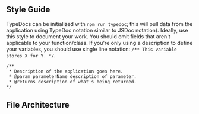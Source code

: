 ## Style Guide

TypeDocs can be initialized with `npm run typedoc`; this will pull data from the application using TypeDoc notation similar to JSDoc notation). Ideally, use this style to document your work. You should omit fields that aren't applicable to your function/class. If you're only using a description to define your variables, you should use single line notation: `/** This variable stores X for Y. */`.

``` TS
/**
 * Description of the application goes here.
 * @param parameterName description of parameter.
 * @returns description of what's being returned.
*/
```

## File Architecture

